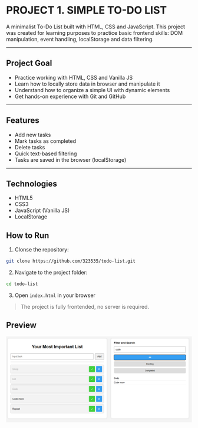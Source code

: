 # PROJECT 1. SIMPLE TO-DO LIST

A minimalist To-Do List built with HTML, CSS and JavaScript.
This project was created for learning purposes to practice basic frontend skills: DOM manipulation, event handling, localStorage and data filtering.

---

## Project Goal

- Practice working with HTML, CSS and Vanilla JS
- Learn how to locally store data in browser and manipulate it
- Understand how to organize a simple UI with dynamic elements
- Get hands-on experience with Git and GitHub

---

## Features

- Add new tasks
- Mark tasks as completed
- Delete tasks
- Quick text-based filtering
- Tasks are saved in the browser (localStorage)

---

## Technologies

- HTML5
- CSS3
- JavaScript (Vanilla JS)
- LocalStorage

## How to Run

1. Clonse the repository:
```bash
git clone https://github.com/323535/todo-list.git
```
2. Navigate to the project folder:
```bash
cd todo-list
```
3. Open `index.html` in your browser
> The project is fully frontended, no server is required.

## Preview
![Preview](preview.png)